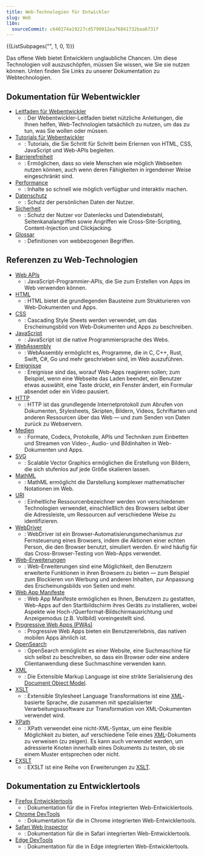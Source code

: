 ```yaml
---
title: Web-Technologien für Entwickler
slug: Web
l10n:
  sourceCommit: c640274a19227cd5790912ea76841732baa6731f
---
```


<section id="Quick_links">
  {{ListSubpages("", 1, 0, 1)}}
</section>

Das offene Web bietet Entwicklern unglaubliche Chancen. Um diese Technologien voll auszuschöpfen, müssen Sie wissen, wie Sie sie nutzen können. Unten finden Sie Links zu unserer Dokumentation zu Webtechnologien.

## Dokumentation für Webentwickler

- [Leitfaden für Webentwickler](/de/docs/Web/Guide)
  - : Der Webentwickler-Leitfaden bietet nützliche Anleitungen, die Ihnen helfen, Web-Technologien tatsächlich zu nutzen, um das zu tun, was Sie wollen oder müssen.
- [Tutorials für Webentwickler](/de/docs/Web/Tutorials)
  - : Tutorials, die Sie Schritt für Schritt beim Erlernen von HTML, CSS, JavaScript und Web-APIs begleiten.
- [Barrierefreiheit](/de/docs/Web/Accessibility)
  - : Ermöglichen, dass so viele Menschen wie möglich Webseiten nutzen können, auch wenn deren Fähigkeiten in irgendeiner Weise eingeschränkt sind.
- [Performance](/de/docs/Web/Performance)
  - : Inhalte so schnell wie möglich verfügbar und interaktiv machen.
- [Datenschutz](/de/docs/Web/Privacy)
  - : Schutz der persönlichen Daten der Nutzer.
- [Sicherheit](/de/docs/Web/Security)
  - : Schutz der Nutzer vor Datenlecks und Datendiebstahl, Seitenkanalangriffen sowie Angriffen wie Cross-Site-Scripting, Content-Injection und Clickjacking.
- [Glossar](/de/docs/Glossary)
  - : Definitionen von webbezogenen Begriffen.

## Referenzen zu Web-Technologien

- [Web APIs](/de/docs/Web/API)
  - : JavaScript-Programmier-APIs, die Sie zum Erstellen von Apps im Web verwenden können.
- [HTML](/de/docs/Web/HTML)
  - : HTML bietet die grundlegenden Bausteine zum Strukturieren von Web-Dokumenten und Apps.
- [CSS](/de/docs/Web/CSS)
  - : Cascading Style Sheets werden verwendet, um das Erscheinungsbild von Web-Dokumenten und Apps zu beschreiben.
- [JavaScript](/de/docs/Web/JavaScript)
  - : JavaScript ist die native Programmiersprache des Webs.
- [WebAssembly](/de/docs/WebAssembly)
  - : WebAssembly ermöglicht es, Programme, die in C, C++, Rust, Swift, C#, Go und mehr geschrieben sind, im Web auszuführen.
- [Ereignisse](/de/docs/Web/Events)
  - : Ereignisse sind das, worauf Web-Apps reagieren sollen; zum Beispiel, wenn eine Webseite das Laden beendet, ein Benutzer etwas auswählt, eine Taste drückt, ein Fenster ändert, ein Formular absendet oder ein Video pausiert.
- [HTTP](/de/docs/Web/HTTP)
  - : HTTP ist das grundlegende Internetprotokoll zum Abrufen von Dokumenten, Stylesheets, Skripten, Bildern, Videos, Schriftarten und anderen Ressourcen über das Web — und zum Senden von Daten zurück zu Webservern.
- [Medien](/de/docs/Web/Media)
  - : Formate, Codecs, Protokolle, APIs und Techniken zum Einbetten und Streamen von Video-, Audio- und Bildinhalten in Web-Dokumenten und Apps.
- [SVG](/de/docs/Web/SVG)
  - : Scalable Vector Graphics ermöglichen die Erstellung von Bildern, die sich stufenlos auf jede Größe skalieren lassen.
- [MathML](/de/docs/Web/MathML)
  - : MathML ermöglicht die Darstellung komplexer mathematischer Notationen im Web.
- [URI](/de/docs/Web/URI)
  - : Einheitliche Ressourcenbezeichner werden von verschiedenen Technologien verwendet, einschließlich des Browsers selbst über die Adressleiste, um Ressourcen auf verschiedene Weise zu identifizieren.
- [WebDriver](/de/docs/Web/WebDriver)
  - : WebDriver ist ein Browser-Automatisierungsmechanismus zur Fernsteuerung eines Browsers, indem die Aktionen einer echten Person, die den Browser benutzt, simuliert werden. Er wird häufig für das Cross-Browser-Testing von Web-Apps verwendet.
- [Web-Erweiterungen](/de/docs/Mozilla/Add-ons/WebExtensions)
  - : Web-Erweiterungen sind eine Möglichkeit, den Benutzern erweiterte Funktionen in ihren Browsern zu bieten — zum Beispiel zum Blockieren von Werbung und anderen Inhalten, zur Anpassung des Erscheinungsbilds von Seiten und mehr.
- [Web App Manifeste](/de/docs/Web/Manifest)
  - : Web App Manifeste ermöglichen es Ihnen, Benutzern zu gestatten, Web-Apps auf den Startbildschirm ihres Geräts zu installieren, wobei Aspekte wie Hoch-/Querformat-Bildschirmausrichtung und Anzeigemodus (z.B. Vollbild) voreingestellt sind.
- [Progressive Web Apps (PWAs)](/de/docs/Web/Progressive_web_apps)
  - : Progressive Web Apps bieten ein Benutzererlebnis, das nativen mobilen Apps ähnlich ist.
- [OpenSearch](/de/docs/Web/OpenSearch)
  - : OpenSearch ermöglicht es einer Website, eine Suchmaschine für sich selbst zu beschreiben, so dass ein Browser oder eine andere Clientanwendung diese Suchmaschine verwenden kann.
- [XML](/de/docs/Web/XML)
  - : Die Extensible Markup Language ist eine strikte Serialisierung des [Document Object Model](/de/docs/Web/API/Document_Object_Model).
- [XSLT](/de/docs/Web/XSLT)
  - : Extensible Stylesheet Language Transformations ist eine [XML](/de/docs/Web/XML/XML_introduction)-basierte Sprache, die zusammen mit spezialisierter Verarbeitungsssoftware zur Transformation von XML-Dokumenten verwendet wird.
- [XPath](/de/docs/Web/XPath)
  - : XPath verwendet eine nicht-XML-Syntax, um eine flexible Möglichkeit zu bieten, auf verschiedene Teile eines [XML](/de/docs/Web/XML/XML_introduction)-Dokuments zu verweisen (zu zeigen). Es kann auch verwendet werden, um adressierte Knoten innerhalb eines Dokuments zu testen, ob sie einem Muster entsprechen oder nicht.
- [EXSLT](/de/docs/Web/EXSLT)
  - : EXSLT ist eine Reihe von Erweiterungen zu [XSLT](/de/docs/Web/XSLT).

## Dokumentation zu Entwicklertools

- [Firefox Entwicklertools](https://firefox-source-docs.mozilla.org/devtools-user/index.html)
  - : Dokumentation für die in Firefox integrierten Web-Entwicklertools.
- [Chrome DevTools](https://developer.chrome.com/docs/devtools/)
  - : Dokumentation für die in Chrome integrierten Web-Entwicklertools.
- [Safari Web Inspector](https://webkit.org/web-inspector/)
  - : Dokumentation für die in Safari integrierten Web-Entwicklertools.
- [Edge DevTools](https://learn.microsoft.com/en-us/microsoft-edge/devtools-guide-chromium/landing/)
  - : Dokumentation für die in Edge integrierten Web-Entwicklertools.
